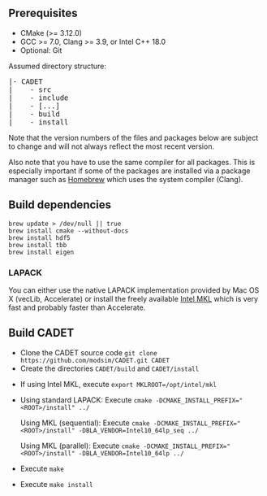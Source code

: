 ## Prerequisites

* CMake (>= 3.12.0)
* GCC >= 7.0, Clang >= 3.9, or Intel C++ 18.0
* Optional: Git

Assumed directory structure:

<pre>
|- CADET
|    - src
|    - include
|    - [...]
|    - build
|    - install
</pre>

Note that the version numbers of the files and packages below are subject to change and will not always reflect the most recent version.

Also note that you have to use the same compiler for all packages. This is especially important if some of the packages are installed via a package manager such as [Homebrew](http://brew.sh/) which uses the system compiler (Clang).

## Build dependencies

```
brew update > /dev/null || true
brew install cmake --without-docs
brew install hdf5
brew install tbb
brew install eigen
```

### LAPACK

You can either use the native LAPACK implementation provided by Mac OS X (vecLib, Accelerate) 
or install the freely available [Intel MKL](https://software.intel.com/sites/campaigns/nest/) which is very fast and probably faster than Accelerate.

## Build CADET

- Clone the CADET source code `git clone https://github.com/modsim/CADET.git CADET`
- Create the directories `CADET/build` and `CADET/install`

* If using Intel MKL, execute `export MKLROOT=/opt/intel/mkl`
* Using standard LAPACK: Execute `cmake -DCMAKE_INSTALL_PREFIX="<ROOT>/install" ../`
 
    Using MKL (sequential): Execute `cmake -DCMAKE_INSTALL_PREFIX="<ROOT>/install" -DBLA_VENDOR=Intel10_64lp_seq ../`
 
    Using MKL (parallel): Execute `cmake -DCMAKE_INSTALL_PREFIX="<ROOT>/install" -DBLA_VENDOR=Intel10_64lp ../`
* Execute `make`
* Execute `make install`

